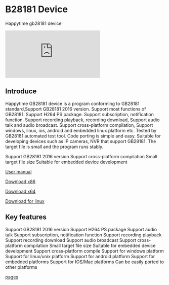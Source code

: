 
# B28181 Device

Happytime gb28181 device

![Happytime gb28181 device](http://www.happytimesoft.com/products/gb28181-device/screenshot.html)

## Introduce

Happytime GB28181 device is a program conforming to GB28181 standard,Support GB28181 2016 version. Support most functions of GB28181. Support H264 PS package. Support subscription, notification function. Support recording playback, recording download, Support audio talk and audio broadcast. Support cross-platform compilation, Support windows, linux, ios, android and embedded linux platform etc. Tested by GB28181 automated test tool. Code porting is simple and easy. Suitable for developing devices such as IP cameras, NVR that support GB28181. The target file is small and the program runs stably.

Support GB28181 2016 version
Support cross-platform compilation
Small target file size
Suitable for embedded device development

[User manual](http://www.happytimesoft.com/support/gb28181-device/user%20manual.pdf)   

[Download x86](http://www.happytimesoft.com/downloads/happytime-gb28181-device.zip) 

[Download x64](http://www.happytimesoft.com/downloads/happytime-gb28181-device-x64.zip)

[Download for linux](http://www.happytimesoft.com/downloads/happytime-gb28181-device.tar.gz)

## Key features

Support GB28181 2016 version
Support H264 PS package
Support audio talk
Support subscription, notification function
Support recording playback
Support recording download
Support audio broadcast
Support cross-platform compilation
Small target file size
Suitable for embedded device development
Support cross-platform compile
Support for windows platform
Support for linux/unix platform
Support for android platform
Support for embedded platforms
Support for IOS/Mac platforms
Can be easily ported to other platforms

[pages](http://www.happytimesoft.com/products/gb28181-device/index.html)
